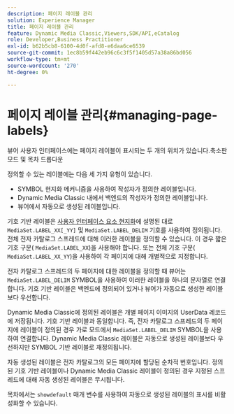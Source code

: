 ```yaml
---
description: 페이지 레이블 관리
solution: Experience Manager
title: 페이지 레이블 관리
feature: Dynamic Media Classic,Viewers,SDK/API,eCatalog
role: Developer,Business Practitioner
exl-id: b62b5cb8-6100-4d0f-afd8-e6daa6ce6539
source-git-commit: 1ec8b59f442eb96c6c3f5f1405d57a38a86bd056
workflow-type: tm+mt
source-wordcount: '270'
ht-degree: 0%

---
```


# 페이지 레이블 관리{#managing-page-labels}

뷰어 사용자 인터페이스에는 페이지 레이블이 표시되는 두 개의 위치가 있습니다.축소판 모드 및 목차 드롭다운

정의할 수 있는 레이블에는 다음 세 가지 유형이 있습니다.

* SYMBOL 현지화 메커니즘을 사용하여 작성자가 정의한 레이블입니다.
* Dynamic Media Classic 내에서 백엔드의 작성자가 정의한 레이블입니다.
* 뷰어에서 자동으로 생성된 레이블입니다.

기호 기반 레이블은 [사용자 인터페이스 요소 현지화](../../c-html5-s7-aem-asset-viewers/c-html5-20-ecatalog-viewer-about/c-html5-20-ecatalog-viewer-localization.md#concept-cbfc39344c494eb7b9f6a272cff0cc74)에 설명된 대로 `MediaSet.LABEL_XX[_YY]` 및 `MediaSet.LABEL_DELIM` 기호를 사용하여 정의됩니다. 전체 전자 카탈로그 스프레드에 대해 이러한 레이블을 정의할 수 있습니다. 이 경우 짧은 기호 구문( `MediaSet.LABEL_XX`)을 사용해야 합니다. 또는 전체 기호 구문( `MediaSet.LABEL_XX_YY`)을 사용하여 각 페이지에 대해 개별적으로 지정합니다.

전자 카탈로그 스프레드의 두 페이지에 대한 레이블을 정의할 때 뷰어는 `MediaSet.LABEL_DELIM` SYMBOL을 사용하여 이러한 레이블을 하나의 문자열로 연결합니다. 기호 기반 레이블은 백엔드에 정의되어 있거나 뷰어가 자동으로 생성한 레이블보다 우선합니다.

Dynamic Media Classic에 정의된 레이블은 개별 페이지 이미지의 UserData 레코드에 저장됩니다. 기호 기반 레이블과 동일합니다. 즉, 전자 카탈로그 스프레드의 두 페이지에 레이블이 정의된 경우 가로 모드에서 `MediaSet.LABEL_DELIM` SYMBOL을 사용하여 연결합니다. Dynamic Media Classic 레이블은 자동으로 생성된 레이블보다 우선하지만 SYMBOL 기반 레이블로 재정의됩니다.

자동 생성된 레이블은 전자 카탈로그의 모든 페이지에 할당된 순차적 번호입니다. 정의된 기호 기반 레이블이나 Dynamic Media Classic 레이블이 정의된 경우 지정된 스프레드에 대해 자동 생성된 레이블은 무시됩니다.

목차에서는 `showdefault` 매개 변수를 사용하여 자동으로 생성된 레이블의 표시를 비활성화할 수 있습니다.
